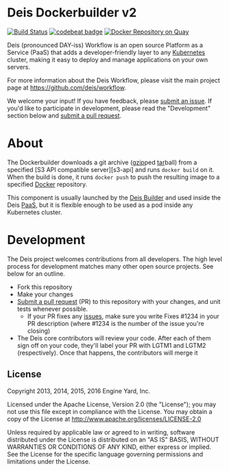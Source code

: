 # Deis Dockerbuilder v2

[![Build Status](https://travis-ci.org/deis/dockerbuilder.svg?branch=master)](https://travis-ci.org/deis/dockerbuilder)
[![codebeat badge](https://codebeat.co/badges/b9039897-fef4-4950-bac8-94503394e6c2)](https://codebeat.co/projects/github-com-deis-dockerbuilder)
[![Docker Repository on Quay](https://quay.io/repository/deisci/dockerbuilder/status "Docker Repository on Quay")](https://quay.io/repository/deisci/dockerbuilder)

Deis (pronounced DAY-iss) Workflow is an open source Platform as a Service (PaaS) that adds a developer-friendly layer to any [Kubernetes](http://kubernetes.io) cluster, making it easy to deploy and manage applications on your own servers.

For more information about the Deis Workflow, please visit the main project page at https://github.com/deis/workflow.

We welcome your input! If you have feedback, please [submit an issue][issues]. If you'd like to participate in development, please read the "Development" section below and [submit a pull request][prs].

[issues]: https://github.com/deis/workflow/issues
[prs]: https://github.com/deis/workflow/pulls

# About

The Dockerbuilder downloads a git archive ([gzip](http://www.gzip.org/)ped [tar](https://www.gnu.org/software/tar/)ball) from a specified [S3 API compatible server][s3-api] and runs `docker build` on it. When the build is done, it runs `docker push` to push the resulting image to a specified [Docker](https://www.docker.com/) repository.

This component is usually launched by the [Deis Builder](https://github.com/deis/builder) and used inside the Deis [PaaS](https://en.wikipedia.org/wiki/Platform_as_a_service), but it is flexible enough to be used as a pod inside any Kubernetes cluster.

# Development

The Deis project welcomes contributions from all developers. The high level process for development matches many other open source projects. See below for an outline.

* Fork this repository
* Make your changes
* [Submit a pull request][prs] (PR) to this repository with your changes, and unit tests whenever possible.
  * If your PR fixes any [issues][issues], make sure you write Fixes #1234 in your PR description (where #1234 is the number of the issue you're closing)
* The Deis core contributors will review your code. After each of them sign off on your code, they'll label your PR with LGTM1 and LGTM2 (respectively). Once that happens, the contributors will merge it

## License

Copyright 2013, 2014, 2015, 2016 Engine Yard, Inc.

Licensed under the Apache License, Version 2.0 (the "License"); you may not use this file except in compliance with the License. You may obtain a copy of the License at <http://www.apache.org/licenses/LICENSE-2.0>

Unless required by applicable law or agreed to in writing, software distributed under the License is distributed on an "AS IS" BASIS, WITHOUT WARRANTIES OR CONDITIONS OF ANY KIND, either express or implied. See the License for the specific language governing permissions and limitations under the License.

[issues]: https://github.com/deis/workflow/issues
[prs]: https://github.com/deis/workflow/pulls
